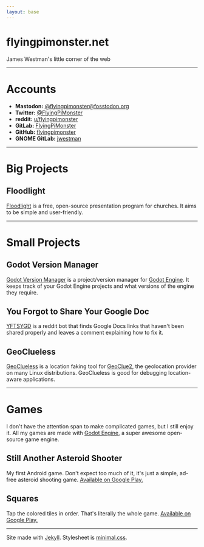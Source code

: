 ```yaml
---
layout: base
---
```


# flyingpimonster.net
James Westman's little corner of the web

---

# Accounts
- **Mastodon:** [@flyingpimonster@fosstodon.org](https://fosstodon.org/@flyingpimonster)
- **Twitter:** [@FlyingPiMonster](https://twitter.com/FlyingPiMonster)
- **reddit:** [u/flyingpimonster](https://reddit.com/user/flyingpimonster)
- **GitLab:** [FlyingPiMonster](https://gitlab.com/FlyingPiMonster)
- **GitHub:** [flyingpimonster](https://github.com/flyingpimonster)
- **GNOME GitLab:** [jwestman](https://gitlab.gnome.org/jwestman)

---

# Big Projects

## Floodlight
[Floodlight](https://floodlight.gitlab.io) is a free, open-source presentation
program for churches. It aims to be simple and user-friendly.

---
# Small Projects

## Godot Version Manager
[Godot Version Manager](https://gitlab.com/FlyingPiMonster/godot-version-manager)
is a project/version manager for [Godot Engine](https://godotengine.org). It
keeps track of your Godot Engine projects and what versions of the engine
they require.

## You Forgot to Share Your Google Doc
[YFTSYGD](https://gitlab.com/FlyingPiMonster/yftsygd) is a reddit bot that
finds Google Docs links that haven't been shared properly and leaves a comment
explaining how to fix it.

## GeoClueless
[GeoClueless](https://gitlab.gnome.org/jwestman/geoclueless) is a location
faking tool for [GeoClue2](https://gitlab.freedesktop.org/geoclue/geoclue/-/wikis/home),
the geolocation provider on many Linux distributions. GeoClueless is good for
debugging location-aware applications.

---
# Games
I don't have the attention span to make complicated games, but I still
enjoy it. All my games are made with [Godot Engine](https://godotengine.org),
a super awesome open-source game engine.

## Still Another Asteroid Shooter
My first Android game. Don't expect too much of it, it's just a simple, ad-free
asteroid shooting game. [Available on Google Play.](https://play.google.com/store/apps/details?id=net.flyingpimonster.stillanotherasteroidshooter)

## Squares
Tap the colored tiles in order. That's literally the whole game. [Available on Google Play.](https://play.google.com/store/apps/details?id=net.flyingpimonster.squares)

---

Site made with [Jekyll](https://jekyllrb.com). Stylesheet is [minimal.css](https://minimalcss.flyingpimonster.net).
